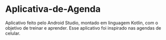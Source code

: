 # Aplicativa-de-Agenda
Aplicativo feito pelo Android Studio, montado em linguagem Kotlin, com o objetivo de treinar e aprender.  Esse aplicativo foi inspirado nas agendas de celular.

